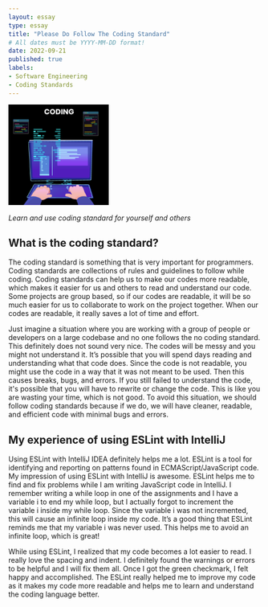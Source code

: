 ```yaml
---
layout: essay
type: essay
title: "Please Do Follow The Coding Standard"
# All dates must be YYYY-MM-DD format!
date: 2022-09-21
published: true
labels:
- Software Engineering
- Coding Standards
---
```


<img width="200px" class="rounded float-start pe-4" src="../img/coding-standard.png">

*Learn and use coding standard for yourself and others*

## What is the coding standard?

The coding standard is something that is very important for programmers. Coding standards are collections of rules and guidelines to follow while coding. Coding standards can help us to make our codes more readable, which makes it easier for us and others to read and understand our code. Some projects are group based, so if our codes are readable, it will be so much easier for us to collaborate to work on the project together. When our codes are readable, it really saves a lot of time and effort.

Just imagine a situation where you are working with a group of people or developers on a large codebase and no one follows the no coding standard. This definitely does not sound very nice. The codes will be messy and you might not understand it. It’s possible that you will spend days reading and understanding what that code does. Since the code is not readable, you might use the code in a way that it was not meant to be used. Then this causes breaks, bugs, and errors. If you still failed to understand the code, it's possible that you will have to rewrite or change the code. This is like you are wasting your time, which is not good. To avoid this situation, we should follow coding standards because if we do, we will have cleaner, readable, and efficient code with minimal bugs and errors.

## My experience of using ESLint with IntelliJ

Using ESLint with IntelliJ IDEA definitely helps me a lot. ESLint is a tool for identifying and reporting on patterns found in ECMAScript/JavaScript code. My impression of using ESLint with IntelliJ is awesome. ESLint helps me to find and fix problems while I am writing JavaScript code in IntelliJ. I remember writing a while loop in one of the assignments and I have a variable i to end my while loop, but I actually forgot to increment the variable i inside my while loop. Since the variable i was not incremented, this will cause an infinite loop inside my code. It’s a good thing that ESLint reminds me that my variable i was never used. This helps me to avoid an infinite loop, which is great!

While using ESLint, I realized that my code becomes a lot easier to read. I really love the spacing and indent. I definitely found the warnings or errors to be helpful and I will fix them all. Once I got the green checkmark, I felt happy and accomplished. The ESLint really helped me to improve my code as it makes my code more readable and helps me to learn and understand the coding language better.
